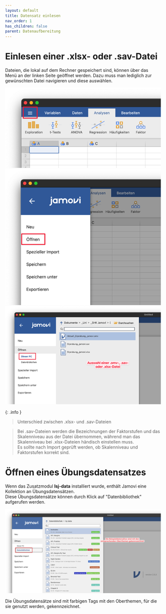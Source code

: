 ```yaml
---
layout: default
title: Datensatz einlesen
nav_order: 1
has_children: false
parent: Datenaufbereitung
---
```


# Einlesen einer .xlsx- oder .sav-Datei


Dateien, die lokal auf dem Rechner gespeichert sind, können über das Menü an der linken Seite geöffnet werden. Dazu muss man lediglich zur gewünschten Datei navigieren und diese auswählen.

![Datei einlesen](./pics/03_01_01.png)
![Datei einlesen](./pics/03_01_02.png)
![Datei einlesen](./pics/03_01_03.png)

{: .info }
> Unterschied zwischen .xlsx- und .sav-Dateien

> Bei .sav-Dateien werden die Bezeichnungen der Faktorstufen und das Skalenniveau aus der Datei übernommen, während man das Skalenniveau bei .xlsx-Dateien händisch einstellen muss.<br>
> Es sollte nach Import geprüft werden, ob Skalenniveau und Faktorstufen korrekt sind.

# Öffnen eines Übungsdatensatzes
Wenn das Zusatzmodul **lsj-data** installiert wurde, enthält Jamovi eine Kollektion an Übungsdatensätzen. <br>
Diese Übungsdatensätze können durch Klick auf "Datenbibliothek" aufgerufen werden.

![Datei einlesen](./pics/03_01_04.png)

Die Übungsdatensätze sind mit farbigen Tags mit den Oberthemen, für die sie genutzt werden, gekennzeichnet.
